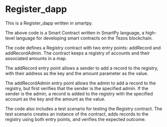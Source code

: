 # Register_dapp
This is a Register_dapp written in smartpy.

The above code is a Smart Contract written in SmartPy language, a high-level language for developing smart contracts on the Tezos blockchain.

The code defines a Registry contract with two entry points: addRecord and addRecordAdmin. The contract keeps a registry of accounts and their associated amounts in a map.

The addRecord entry point allows a sender to add a record to the registry, with their address as the key and the amount parameter as the value.

The addRecordAdmin entry point allows the admin to add a record to the registry, but first verifies that the sender is the specified admin. If the sender is the admin, a record is added to the registry with the specified account as the key and the amount as the value.

The code also includes a test scenario for testing the Registry contract. The test scenario creates an instance of the contract, adds records to the registry using both entry points, and verifies the expected outcome.
